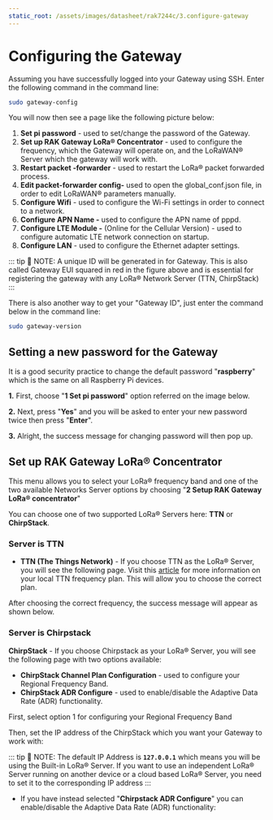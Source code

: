 ```yaml
---
static_root: /assets/images/datasheet/rak7244c/3.configure-gateway
---
```


# Configuring the Gateway

Assuming you have successfully logged into your Gateway using SSH. Enter the following command in the command line:

```bash
sudo gateway-config
```

You will now then see a page like the following picture below:

<rk-img
  :src="`${$frontmatter.static_root}/01.ivnbudjlcg1xm2noagvl.png`"
  width="100%"
  figure-number="1"
  caption="Configuration Options for the Gateway"
/>

1. **Set pi password** - used to set/change the password of the Gateway.
2. **Set up RAK Gateway LoRa® Concentrator** - used to configure the frequency, which the Gateway will operate on, and the LoRaWAN® Server which the gateway will work with.
3. **Restart packet -forwarder** - used to restart the LoRa® packet forwarded process.
4. **Edit packet-forwarder config-** used to open the global_conf.json file, in order to edit LoRaWAN® parameters manually.
5. **Configure Wifi** - used to configure the Wi-Fi settings in order to connect to a network.
6. **Configure APN Name -** used to configure the APN name of pppd.
7. **Configure LTE Module -** (Online for the Cellular Version) - used to configure automatic LTE network connection on startup.
8. **Configure LAN** - used to configure the Ethernet adapter settings.

::: tip 📝 NOTE:
 A unique ID will be generated in for Gateway. This is also called Gateway EUI squared in red in the figure above and is essential for registering the gateway with any LoRa® Network Server (TTN, ChirpStack)
:::

There is also another way to get your "Gateway ID", just enter the command below in the command line:

```bash
sudo gateway-version
```

<rk-img
  :src="`${$frontmatter.static_root}/02.8vfjxamrr5jnftl.png`"
  width="100%"
  figure-number="2"
  caption="Gateway ID using the command line"
/>

## Setting a new password for the Gateway

It is a good security practice to change the default password "**raspberry**" which is the same on all Raspberry Pi devices.

**1.** First, choose "**1 Set pi password**" option referred on the image below.

<rk-img
  :src="`${$frontmatter.static_root}/03.lb4lcpcxk9vuhg8xxwkv.png`"
  width="100%"
  figure-number="3"
  caption="Set Pi Password"
/>

**2.** Next, press "**Yes**" and you will be asked to enter your new password twice then press "**Enter**".

<rk-img
  :src="`${$frontmatter.static_root}/04.puwtmxjqflai90ejzwj4.png`"
  width="100%"
  figure-number="4"
  caption="Confirm Password Change"
/>

**3.** Alright, the success message for changing password will then pop up.

<rk-img
  :src="`${$frontmatter.static_root}/05.vm2z749vmvlt92sksnek.png`"
  width="100%"
  figure-number="5"
  caption="Successful Password Change"
/>

## Set up RAK Gateway LoRa® Concentrator

This menu allows you to select your LoRa® frequency band and one of the two available Networks Server options by choosing "**2 Setup RAK Gateway LoRa® concentrator**"

<rk-img
  :src="`${$frontmatter.static_root}/06.ktnjwl2w33wsmzgth2oh.png`"
  width="100%"
  figure-number="6"
  caption="Choosing Setup RAK Gateway LoRa® concentrator"
/>

You can choose one of two supported LoRa® Servers here: **TTN** or
**ChirpStack**.

### Server is TTN

<rk-img
  :src="`${$frontmatter.static_root}/07.ul588xl3su91f9xlqkd9.png`"
  width="100%"
  figure-number="7"
  caption="Server Is TTN"
/>

- **TTN (The Things Network)** - If you choose TTN as the LoRa® Server, you will see the following page. Visit this [article](https://www.thethingsnetwork.org/docs/lorawan/frequencies-by-country.html) for more information on your local TTN frequency plan. This will allow you to choose the correct plan.

<rk-img
  :src="`${$frontmatter.static_root}/08.n2dwbzss4hzqxsevyeqg.jpg`"
  width="100%"
  figure-number="8"
  caption="Selecting the TTN Channel Plan"
/>

After choosing the correct frequency, the success message will appear as shown below.

<rk-img
  :src="`${$frontmatter.static_root}/09.oz0vetzytinpkrmnklmz.png`"
  width="100%"
  figure-number="9"
  caption="Successfully Changed the Frequency"
/>

### Server is Chirpstack

<rk-img
  :src="`${$frontmatter.static_root}/10.wxplmfajuroo8dcgaadk.png`"
  width="100%"
  figure-number="10"
  caption="Server Is TTN"
/>

**ChirpStack** - If you choose Chirpstack as your LoRa® Server, you will see the following page with two options available:

- **ChirpStack Channel Plan Configuration** - used to configure your Regional Frequency Band.
- **ChirpStack ADR Configure** - used to enable/disable the Adaptive Data Rate (ADR)
  functionality.

First, select option 1 for configuring your Regional Frequency Band

<rk-img
  :src="`${$frontmatter.static_root}/11.sdcqyojrwjtpfe3mtj46.png`"
  width="100%"
  figure-number="11"
  caption="Regional Frequency Band Option"
/>

Then, set the IP address of the ChirpStack which you want your Gateway to work with:

<rk-img
  :src="`${$frontmatter.static_root}/12.cnm6bvyeuxzzj2uyoes0.png`"
  width="100%"
  figure-number="12"
  caption="Default LoRaServer IP Address"
/>

::: tip 📝 NOTE:
 The default IP Address is **`127.0.0.1`** which means you will be using the Built-in LoRa® Server. If you want to use an independent LoRa® Server running on another device or a cloud based LoRa® Server, you need to set it to the corresponding IP address
:::

- If you have instead selected "**Chirpstack ADR Configure**" you can enable/disable the Adaptive Data Rate (ADR) functionality:

<rk-img
  :src="`${$frontmatter.static_root}/13.brnbjhabtzzav0bnf52r.png`"
  width="100%"
  figure-number="13"
  caption="Chirpstack ADR Enable/Disable"
/>

